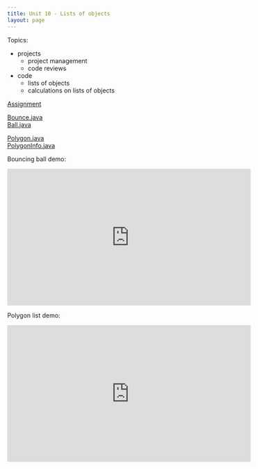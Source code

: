```yaml
---
title: Unit 10 - Lists of objects
layout: page
---
```


Topics:

- projects
    - project management
    - code reviews
- code
    - lists of objects
    - calculations on lists of objects

[Assignment](Unit10_Assignment)

[Bounce.java](demo/Bounce.java)  
[Ball.java](demo/Ball.java)

[Polygon.java](demo/Polygon.java)  
[PolygonInfo.java](demo/PolygonInfo.java)  


Bouncing ball demo:
<iframe width="560" height="315" src="https://www.youtube.com/embed/xMQnqn6RF9I" title="YouTube video player" frameborder="0" allow="accelerometer; autoplay; clipboard-write; encrypted-media; gyroscope; picture-in-picture" allowfullscreen></iframe>

Polygon list demo:
<iframe width="560" height="315" src="https://www.youtube.com/embed/kyxQYO6mOaQ" title="YouTube video player" frameborder="0" allow="accelerometer; autoplay; clipboard-write; encrypted-media; gyroscope; picture-in-picture" allowfullscreen></iframe>

